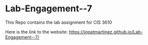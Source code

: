 # Lab-Engagement--7

This Repo contains the lab assignment for CIS 3610

Here is the link to the website: https://jopatmartinez.github.io/Lab-Engagement--7/

